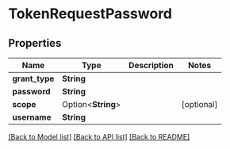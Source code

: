 # TokenRequestPassword

## Properties

Name | Type | Description | Notes
------------ | ------------- | ------------- | -------------
**grant_type** | **String** |  | 
**password** | **String** |  | 
**scope** | Option<**String**> |  | [optional]
**username** | **String** |  | 

[[Back to Model list]](../README.md#documentation-for-models) [[Back to API list]](../README.md#documentation-for-api-endpoints) [[Back to README]](../README.md)


